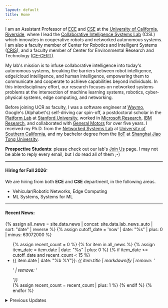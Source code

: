 ```yaml
---
layout: default
title: Home
---
```

 
I am an Assistant Professor of [ECE](https://www.ece.ucr.edu/) and [CSE](https://www1.cs.ucr.edu/) at the [University of California, Riverside](https://cisl.ucr.edu/),
where I lead the [Collaborative Intelligence Systems Lab](https://cisl.ucr.edu/) (CISL) which innovates in cooperative robots and networked autonomous systems.
I am also a faculty member of Center for Robotics and Intelligent Systems ([CRIS](https://www.cris.ucr.edu/)), 
and a faculty member of Center for Environmental Research and Technology ([CE-CERT](https://www.cert.ucr.edu/)).

My lab's mission is to infuse collaborative intelligence into today's autonomous systems, 
breaking the barriers between robot intelligence, edge/cloud intelligence, and human intelligence,
empowering them to communicate and cooperate to achieve capabilities beyond individuals.
In this interdisciplinary effort, our research focuses on networked systems problems at the intersection of machine learning systems, robotics, cyber-physical systems, edge computing, and networking.

Before joining UCR as faculty, I was a software engineer at [Waymo](https://waymo.com), Google's (Alphabet's) self-driving car spin-off, 
a postdoctoral scholar in the [Platform Lab](https://platformlab.stanford.edu/student/han-qiu/) at [Stanford University](https://www.stanford.edu/), 
worked in [Microsoft Research](https://www.microsoft.com/en-us/research/group/networking-research/), [IBM Research](https://research.ibm.com/labs/watson/), and collaborated with [General Motors](https://www.gm.com/) for over five years.
I received my Ph.D. from the [Networked Systems Lab](https://nsl.usc.edu/) at [University of Southern California](https://www.usc.edu/), and my bachelor degree from the [IIoT](https://iiot.sjtu.edu.cn/) at [Shanghai Jiao Tong University](https://en.sjtu.edu.cn/).


**Prospective Students**: please check out our lab's [Join Us](https://cisl.ucr.edu/joinus/) page. I may not be able to reply every email, but I do read all of them ;-)

<hr>

#### Hiring for Fall 2026:

We are hiring from both **ECE** and **CSE** department, in the following areas.
* Vehicular/Robotic Networks, Edge Computing
* ML Systems, Systems for ML

<hr>


#### Recent News:
{% assign all_news = site.data.news | concat: site.data.lab_news_auto | sort: "date" | reverse %}
{% assign cutoff_date = 'now' | date: "%s" | plus: 0 | minus: 63072000 %}

<ul>
  {% assign recent_count = 0 %}
  {% for item in all_news %}
    {% assign item_date = item.date | date: "%s" | plus: 0 %}
    {% if item_date >= cutoff_date and recent_count < 15 %}
      <li>{{ item.date | date: "%b %Y"}}:
        <em>{{ item.title | markdownify | remove: '<p>' | remove: '</p>'}}</em>
      </li>
      {% assign recent_count = recent_count | plus: 1 %}
    {% endif %}
  {% endfor %}
</ul>

<details>
  <summary>Previous Updates</summary>
  <ul>
    {% assign recent_count = 0 %}
    {% for item in all_news %}
      {% assign item_date = item.date | date: "%s" | plus: 0 %}
      {% if item_date < cutoff_date or recent_count >= 15 %}
        <li>{{ item.date | date: "%b %Y"}}:
          <em>{{ item.title | markdownify | remove: '<p>' | remove: '</p>'}}</em>
        </li>
      {% endif %}
      {% if item_date >= cutoff_date %}
        {% assign recent_count = recent_count | plus: 1 %}
      {% endif %}
    {% endfor %}
  </ul>
</details>